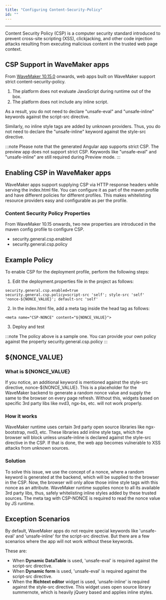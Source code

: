 ```yaml
---
title: "Configuring Content-Security-Policy"
id: ""
---
```

---

Content Security Policy (CSP) is a computer security standard introduced to prevent cross-site scripting (XSS), clickjacking, and other code injection attacks resulting from executing malicious content in the trusted web page context.

## CSP Support in WaveMaker apps

From [WaveMaker 10.15.0](/learn/wavemaker-release-notes/v10-15-0) onwards, web apps built on WaveMaker support strict content-security-policy. 

1. The platform does not evaluate JavaScript during runtime out of the box. 
2. The platform does not include any inline script. 

As a result, you do not need to declare "unsafe-eval" and "unsafe-inline" keywords against the script-src directive. 

Similarly, no inline style tags are added by unknown providers. Thus, you do not need to declare the "unsafe-inline" keyword against the style-src directive.

:::note
Please note that the generated Angular app supports strict CSP. The preview app does not support strict CSP. Keywords like "unsafe-eval" and "unsafe-inline" are still required during Preview mode.
:::

## Enabling CSP in WaveMaker apps

WaveMaker apps support supplying CSP via HTTP response headers while serving the index.html file. You can configure it as part of the maven profile and have different policies for different profiles. This makes whitelisting resource providers easy and configurable as per the profile.

### Content Security Policy Properties

From WaveMaker 10.15 onwards, two new properties are introduced in the maven config profile to configure CSP.

- security.general.csp.enabled
- security.general.csp.policy

## Example Policy

To enable CSP for the deployment profile, perform the following steps:

1. Edit the deployment.properties file in the project as follows:

``` 
security.general.csp.enabled=true
security.general.csp.policy=script-src 'self'; style-src 'self' 'nonce-${NONCE_VALUE}'; default-src 'self'
```

2. In the index.html file, add a meta tag inside the head tag as follows:
```
<meta name="CSP-NONCE" content="${NONCE_VALUE}">
```
3. Deploy and test

:::note
The policy above is a sample one. You can provide your own policy against the property security.general.csp.policy
:::

## ${NONCE_VALUE}

### What is ${NONCE_VALUE}

If you notice, an additional keyword is mentioned against the style-src directive, nonce-${NONCE_VALUE}. This is a placeholder for the WaveMaker backend to generate a random nonce value and supply the same to the browser on every page refresh. Without this, widgets based on specific 3rd party libs like nvd3, ngx-bs, etc. will not work properly.

### How it works

WaveMaker runtime uses certain 3rd party open source libraries like ngx-bootstrap, nvd3, etc. These libraries add inline style tags, which the browser will block unless unsafe-inline is declared against the style-src directive in the CSP. If that is done, the web app becomes vulnerable to XSS attacks from unknown sources.

### Solution

To solve this issue, we use the concept of a nonce, where a random keyword is generated at the backend, which will be supplied to the browser in the CSP. Now, the browser will only allow those inline style tags with this nonce as an attribute. WaveMaker runtime supplies nonce to all its available 3rd party libs, thus, safely whitelisting inline styles added by these trusted sources. The meta tag with CSP-NONCE is required to read the nonce value by JS runtime.

## Exception Scenarios

By default, WaveMaker apps do not require special keywords like 'unsafe-eval' and 'unsafe-inline' for the script-src directive. But there are a few scenarios where the app will not work without these keywords. 

These are:

- When **Dynamic DataTable** is used, 'unsafe-eval' is required against the script-src directive.
- When **Dynamic form** is used, 'unsafe-eval' is required against the script-src directive.
- When the **Richtext editor** widget is used, 'unsafe-inline' is required against the style-src directive. This widget uses open source library summernote, which is heavily jQuery based and applies inline styles.
